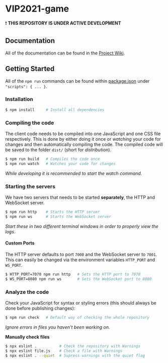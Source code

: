 # VIP2021-game

:exclamation: **THIS REPOSITORY IS UNDER ACTIVE DEVELOPMENT**

## Documentation

All of the documentation can be found in the [Project Wiki](https://github.com/VilmaNilsson/VIP2021-game/wiki).

## Getting Started

All of the `npm run` commands can be found within [package.json](package.json) under `"scripts": { ... }`.

### Installation

``` bash
$ npm install     # Install all dependencies
```

### Compiling the code

The client code needs to be compiled into one JavaScript and one CSS file respectively. This is done by either doing it once or *watching* your code for changes and then automatically compiling the code. The compiled code will be saved to the folder `dist/` (short for *distribution*).

``` bash
$ npm run build   # Compiles the code once
$ npm run watch   # Watches your code for changes
```

*While developing it is recommended to start the watch command.*

### Starting the servers

We have two servers that needs to be started **separately**, the HTTP and WebSocket server.

``` bash
$ npm run http    # Starts the HTTP server
$ npm run ws      # Starts the WebSocket server
```

*Start these in two different terminal windows in order to properly view the logs.*

#### Custom Ports

The HTTP server defaults to port `7000` and the WebSocket server to `7001`. This can easily be changed via the environment variables `HTTP_PORT` and `WS_PORT`.

``` bash
$ HTTP_PORT=7070 npm run http   # Sets the HTTP port to 7070
$ WS_PORT=8080 npm run ws       # Sets the WebSocket port to 8080
```

### Analyze the code

Check your JavaScript for syntax or styling errors (this should always be done
before publishing changes):

``` bash
$ npm run check   # Default way of checking the whole repository
```

*Ignore errors in files you haven't been working on.*

**Manually check files**

``` bash
$ npx eslint .          # Check the repository with Warnings
$ npx eslint file.js    # Check a file with Warnings
$ npx eslint . --quiet  # Supress warnings with the quiet flag
```
